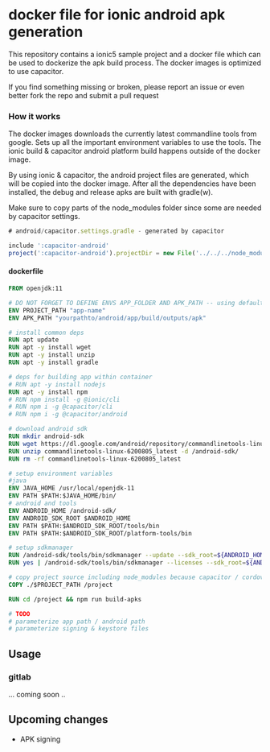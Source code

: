 
# docker file for ionic android apk generation

This repository contains a ionic5 sample project and a docker file which can be used to dockerize the apk build process.
The docker images is optimized to use capacitor.


If you find something missing or broken, please report an issue or even better fork the repo and submit a pull request


### How it works
The docker images downloads the currently latest commandline tools from google.
Sets up all the important environment variables to use the tools.
The ionic build & capacitor android platform build happens outside of the docker image.

By using ionic & capacitor, the android project files are generated, which will be copied into the docker image.
After all the dependencies have been installed, the debug and release apks are built with gradle(w).

Make sure to copy parts of the node_modules folder since some are needed by capacitor settings.
```javascript
# android/capacitor.settings.gradle - generated by capacitor

include ':capacitor-android'
project(':capacitor-android').projectDir = new File('../../../node_modules/@capacitor/android/capacitor')


```

#### dockerfile

```dockerfile
FROM openjdk:11

# DO NOT FORGET TO DEFINE ENVS APP_FOLDER AND APK_PATH -- using default values
ENV PROJECT_PATH "app-name"
ENV APK_PATH "yourpathto/android/app/build/outputs/apk"

# install common deps
RUN apt update
RUN apt -y install wget
RUN apt -y install unzip
RUN apt -y install gradle

# deps for building app within container
# RUN apt -y install nodejs
RUN apt -y install npm
# RUN npm install -g @ionic/cli
# RUN npm i -g @capacitor/cli
# RUN npm i -g @capacitor/android

# download android sdk
RUN mkdir android-sdk
RUN wget https://dl.google.com/android/repository/commandlinetools-linux-6200805_latest.zip
RUN unzip commandlinetools-linux-6200805_latest -d /android-sdk/
RUN rm -rf commandlinetools-linux-6200805_latest

# setup environment variables
#java
ENV JAVA_HOME /usr/local/openjdk-11
ENV PATH $PATH:$JAVA_HOME/bin/
# android and tools
ENV ANDROID_HOME /android-sdk/
ENV ANDROID_SDK_ROOT $ANDROID_HOME
ENV PATH $PATH:$ANDROID_SDK_ROOT/tools/bin
ENV PATH $PATH:$ANDROID_SDK_ROOT/platform-tools/bin

# setup sdkmanager
RUN /android-sdk/tools/bin/sdkmanager --update --sdk_root=${ANDROID_HOME}
RUN yes | /android-sdk/tools/bin/sdkmanager --licenses --sdk_root=${ANDROID_HOME}

# copy project source including node_modules because capacitor / cordova depend on it for building
COPY ./$PROJECT_PATH /project

RUN cd /project && npm run build-apks

# TODO
# parameterize app path / android path
# parameterize signing & keystore files


```

## Usage

### gitlab
... coming soon ..


## Upcoming changes
- APK signing
